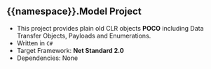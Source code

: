 
## **{{namespace}}.Model** Project

 - This project provides plain old CLR objects **POCO** including Data Transfer Objects, Payloads and Enumerations.
 - Written in `C#`
 - Target Framework: **Net Standard 2.0**
 - Dependencies: None
